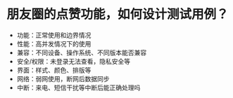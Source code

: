 # 朋友圈的点赞功能，如何设计测试用例？

- 功能：正常使用和边界情况
- 性能：高并发情况下的使用
- 兼容：不同设备、操作系统、不同版本能否兼容
- 安全/权限：未登录无法查看，隐私安全等
- 界面：样式、颜色、排版等
- 网络：弱网使用，断网后数据同步
- 中断：来电、短信干扰等中断后能正确处理吗